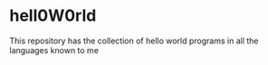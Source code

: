 # hell0W0rld
This repository has the collection of hello world programs in all the languages known to me
